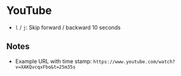 # YouTube

- `l` / `j`: Skip forward / backward 10 seconds

## Notes

- Example URL with time stamp: `https://www.youtube.com/watch?v=XAKQvcqxFbo&t=25m35s`
